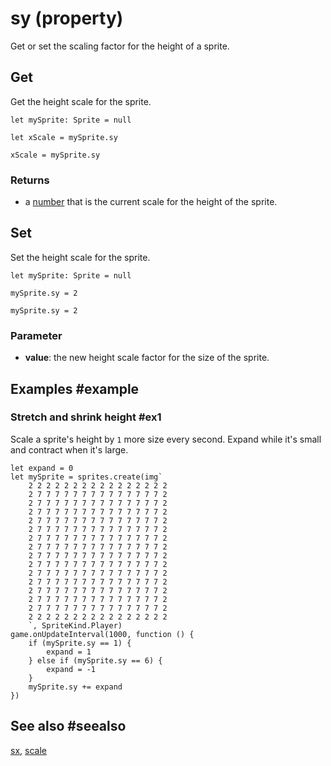 # sy (property)

Get or set the scaling factor for the height of a sprite.

## Get

Get the height scale for the sprite.

```block
let mySprite: Sprite = null

let xScale = mySprite.sy
```

```typescript-ignorelet
xScale = mySprite.sy
```

### Returns

* a [number](/types/number) that is the current scale for the height of the sprite.

## Set

Set the height scale for the sprite.

```block
let mySprite: Sprite = null

mySprite.sy = 2
```

```typescript-ignore
mySprite.sy = 2
```

### Parameter

* **value**: the new height scale factor for the size of the sprite.

## Examples #example

### Stretch and shrink height #ex1

Scale a sprite's height by `1` more size every second. Expand while it's small and contract when it's large.

```blocks
let expand = 0
let mySprite = sprites.create(img`
    2 2 2 2 2 2 2 2 2 2 2 2 2 2 2 2 
    2 7 7 7 7 7 7 7 7 7 7 7 7 7 7 2 
    2 7 7 7 7 7 7 7 7 7 7 7 7 7 7 2 
    2 7 7 7 7 7 7 7 7 7 7 7 7 7 7 2 
    2 7 7 7 7 7 7 7 7 7 7 7 7 7 7 2 
    2 7 7 7 7 7 7 7 7 7 7 7 7 7 7 2 
    2 7 7 7 7 7 7 7 7 7 7 7 7 7 7 2 
    2 7 7 7 7 7 7 7 7 7 7 7 7 7 7 2 
    2 7 7 7 7 7 7 7 7 7 7 7 7 7 7 2 
    2 7 7 7 7 7 7 7 7 7 7 7 7 7 7 2 
    2 7 7 7 7 7 7 7 7 7 7 7 7 7 7 2 
    2 7 7 7 7 7 7 7 7 7 7 7 7 7 7 2 
    2 7 7 7 7 7 7 7 7 7 7 7 7 7 7 2 
    2 7 7 7 7 7 7 7 7 7 7 7 7 7 7 2 
    2 7 7 7 7 7 7 7 7 7 7 7 7 7 7 2 
    2 2 2 2 2 2 2 2 2 2 2 2 2 2 2 2 
    `, SpriteKind.Player)
game.onUpdateInterval(1000, function () {
    if (mySprite.sy == 1) {
        expand = 1
    } else if (mySprite.sy == 6) {
        expand = -1
    }
    mySprite.sy += expand
})
```

## See also #seealso

[sx](/reference/sprites/sprite/sx),
[scale](/reference/sprites/sprite/scale)

